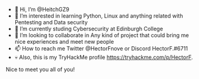 - 👋 Hi, I’m @HeitchGZ9
- 👀 I’m interested in learning Python, Linux and anything related with Pentesting and Data security
- 🌱 I’m currently studing Cybersecurity at Edinburgh College
- 💞️ I’m looking to collaborate in Any kind of project that could bring me nice experiences and meet new people
- 📫 How to reach me Twitter @HectorFnove or Discord HectorF.#6711
- 💀 Also, this is my TryHackMe profile https://tryhackme.com/p/HectorF.

Nice to meet you all of you!

<!---
HeitchGZ9/HeitchGZ9 is a ✨ special ✨ repository because its `README.md` (this file) appears on your GitHub profile.
You can click the Preview link to take a look at your changes.
--->
